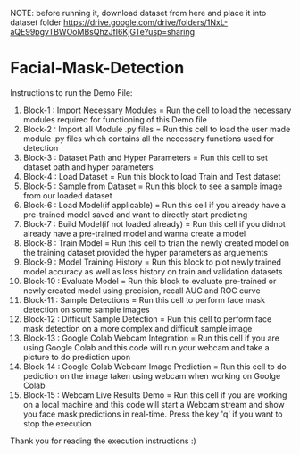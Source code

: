 
NOTE:
before running it, download dataset from here and place it into dataset folder
https://drive.google.com/drive/folders/1NxL-aQE99pgvTBWOoMBsQhzJfI6KjGTe?usp=sharing

# Facial-Mask-Detection

Instructions to run the Demo File:

1) Block-1 : Import Necessary Modules = Run the cell to load the necessary modules required for functioning of this Demo file
2) Block-2 : Import all Module .py files = Run this cell to load the user made module .py files which contains all the necessary functions used for detection
3) Block-3 : Dataset Path and Hyper Parameters = Run this cell to set dataset path and hyper parameters
4) Block-4 : Load Dataset = Run this block to load Train and Test dataset
5) Block-5 : Sample from Dataset = Run this block to see a sample image from our loaded dataset
6) Block-6 : Load Model(if applicable) = Run this cell if you already have a pre-trained model saved and want to directly start predicting
7) Block-7 : Build Model(if not loaded already) = Run this cell if you didnot already have a pre-trained model and wanna create a model
8) Block-8 : Train Model = Run this cell to trian the newly created model on the training dataset provided the hyper parameters as arguements
9) Block-9 : Model Training History = Run this block to plot newly trained model accuracy as well as loss history on train and validation datasets
10) Block-10 : Evaluate Model = Run this block to evaluate pre-trained or newly created model using precision, recall AUC and ROC curve
11) Block-11 : Sample Detections = Run this cell to perform face mask detection on some sample images
12) Block-12 : Difficult Sample Detection = Run this cell to perform face mask detection on a more complex and difficult sample image
13) Block-13 : Google Colab Webcam Integration = Run this cell if you are using Google Colab and this code will run your webcam and take a picture to do prediction upon
14) Block-14 : Google Colab Webcam Image Prediction = Run this cell to do pediction on the image taken using webcam when working on Goolge Colab
15) Block-15 : Webcam Live Results Demo = Run this cell if you are working on a local machine and this code will start a Webcam stream and show you face mask predictions in real-time. Press the key 'q' if you want to stop the execution

Thank you for reading the execution instructions :)  
